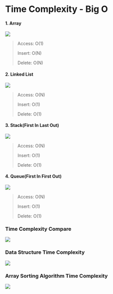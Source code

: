 # Time Complexity - Big O

#### 1. Array

![](<https://github.com/wing324/helloworld_zh/blob/master/img/array_img.png>)

> Access: O(1)
>
> Insert: O(N)
>
> Delete: O(N)

#### 2. Linked List

![](<https://github.com/wing324/helloworld_zh/blob/master/img/linkedList_img.png>)

> Access: O(N)
>
> Insert: O(1)
>
> Delete: O(1)

#### 3. Stack(First In Last Out)

![](<https://github.com/wing324/helloworld_zh/blob/master/img/stack_img.png>)

>Access: O(N)
>
>Insert: O(1)
>
>Delete: O(1)

#### 4. Queue(First In First Out)

![](<https://github.com/wing324/helloworld_zh/blob/master/img/queue_img.png>)

>Access: O(N)
>
>Insert: O(1)
>
>Delete: O(1)

### Time Complexity Compare

![](<https://github.com/wing324/helloworld_zh/blob/master/img/bigotccompare.jpeg>)

### Data Structure Time Complexity

![](<https://github.com/wing324/helloworld_zh/blob/master/img/bigocheatsheet.png>)

### Array Sorting Algorithm Time Complexity

![](<https://github.com/wing324/helloworld_zh/blob/master/img/algorithmbigocheatsheet.png>)